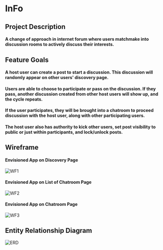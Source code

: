 # InFo
## Project Description
#### A change of approach in internet forum where users matchmake into discussion rooms to actively discuss their interests.

## Feature Goals
#### A host user can create a post to start a discussion. This discussion will randomly appear on other users' discovery page.
#### Users are able to choose to participate or pass on the discussion. If they pass, another discussion created from other host users will show up, and the cycle repeats.
#### If the user participates, they will be brought into a chatroom to proceed discussion with the host user, along with other participating users.
#### The host user also has authority to kick other users, set post visibility to public or just within participants, and lock/unlock posts.


## Wireframe

#### Envisioned App on Discovery Page
![WF1](https://github.com/limcw20/InFo/assets/157563230/490cc058-5ccd-42d8-80c8-b17da1083a0f)


#### Envisioned App on List of Chatroom Page
![WF2](https://github.com/limcw20/InFo/assets/157563230/5255e12d-95ef-4978-a109-78a11958310a)


#### Envisioned App on Chatroom Page
![WF3](https://github.com/limcw20/InFo/assets/157563230/1619f28a-be7e-4d9d-8da3-434edc240ab9)



## Entity Relationship Diagram
![ERD](https://github.com/limcw20/InFo/assets/157563230/da0d013c-e109-4987-b544-2380c1aac5af)

